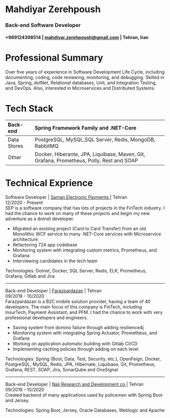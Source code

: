 <h1> Mahdiyar Zerehpoush </h1> 
<h3> Back-end Software Developer</h2> 


<h4> +989124398514 | <a href="mailto:mahdiyar.zerehpoush+job-offer@gmail.com">mahdiyar.zerehpoush@gmail.com</a> | Tehran, Iran </h4> 

Professional Summary
============

Over five years of experience in Software Development Life Cycle, including documenting, coding, code reviewing, monitoring, and debugging. Skilled in Java, Spring, dotNet, Relational databases, Unit, and Integration Testing, and DevOps. Also, interested in Microservices and Distributed Systems.

Tech Stack
============

| Back-end      | Spring Framework Family and .NET-Core  |
| :---        | :---        |
| Data Stores   | PostgreSQL, MySQL,SQL Server, Redis, MongoDB, RabbitMQ       |
| Other         | Docker, Hiberante, JPA, Liquibase, Maven, Git, Grafana, Prometheus, Polly, Rest and SOAP       |

Technical Exprience
============

Software Developer | <a href="https://www.sep.ir/"> Saman Electronic Payments </a> | Tehran </br>
12/2020 - Present</br>
SEP is a software company that has lots of projects in the FinTech industry. I had the chance to work on many of these projects and begin my new adventure as a dotnet developer.
-  Migrated an existing project (Card to Card Transfer) from an old Monolithic WCF service to many .NET-Core services with Microservice architecture
- Refactoring 724 app codebase
- Monitoring system with integrating custom metrics, Prometheus, and Grafana 
- Interviewing candidates in the tech team 

Technologies: Dotnet, Docker, SQL Server, Redis, ELK, Prometheus, Grafana, Gitlab and Jira 

-----------------------------------------------
Back-end Developer | <a href="https://farazpardazan.com/"> Farazpardazan</a> | Tehran</br>
09/2019 - 10/2020</br>
Farazpardazan is a B2C mobile solution provider, having a team of 40 developers. The main focus of this company is FinTech, 
including InsurTech, Payment Assistant, and PFM. 
I had the chance to work with very professional developers and engineers. 
- Saving system from domino failure through adding resilience4j 
- Monitoring system with integrating Spring Actuator, Prometheus, and Grafana 
- Working on application automatic building with Gitlab CI/CD 
- Implementing caching policies through adding on each level

Technologies: Spring (Boot, Data, Test, Security, etc.), OpenFeign, Docker, PostgreSQL, MySQL, Redis, JPA, Hibernate, Liquibase, Git, Prometheus, Grafana, REST, SOAP, Jira, SonarQube and OneSignal

-----------------------------------------------

Back-end Developer | <a href="https://nrdc.ir/" > Naji Research and Development co </a> | Tehran</br>
09/2019 - 10/2020 </br>
Created backend of many applications used by policemen with Spring Boot and Jersey.

Technologies: Spring Boot, Jersey, Oracle Databases, Weblogic and Apache

